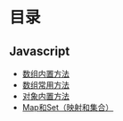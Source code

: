# 目录

## Javascript

- [数组内置方法](/blog/javascript/数组.md)
- [数组常用方法](/blog/javascript/数组方法.md)
- [对象内置方法](/blog/javascript/对象.md)
- [Map和Set（映射和集合）](/blog/javascript/Map和Set.md)
